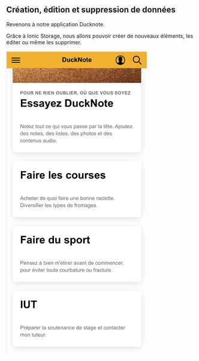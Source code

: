 ## Création, édition et suppression de données

Revenons à notre application Ducknote. 

Grâce à Ionic Storage, nous allons pouvoir créer de nouveaux éléments, les éditer ou même les supprimer.

![](/assets/ducknote_list.png)

